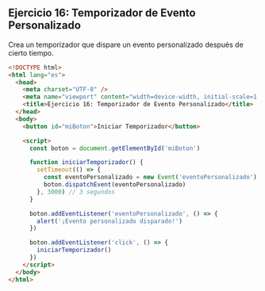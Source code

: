 ## Ejercicio 16: Temporizador de Evento Personalizado

Crea un temporizador que dispare un evento personalizado después de cierto tiempo.

```html
<!DOCTYPE html>
<html lang="es">
  <head>
    <meta charset="UTF-8" />
    <meta name="viewport" content="width=device-width, initial-scale=1.0" />
    <title>Ejercicio 16: Temporizador de Evento Personalizado</title>
  </head>
  <body>
    <button id="miBoton">Iniciar Temporizador</button>

    <script>
      const boton = document.getElementById('miBoton')

      function iniciarTemporizador() {
        setTimeout(() => {
          const eventoPersonalizado = new Event('eventoPersonalizado')
          boton.dispatchEvent(eventoPersonalizado)
        }, 3000) // 3 segundos
      }

      boton.addEventListener('eventoPersonalizado', () => {
        alert('¡Evento personalizado disparado!')
      })

      boton.addEventListener('click', () => {
        iniciarTemporizador()
      })
    </script>
  </body>
</html>
```
